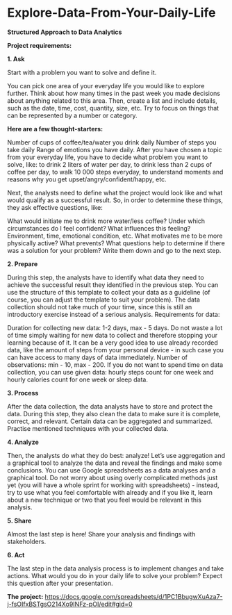 # Explore-Data-From-Your-Daily-Life
**Structured Approach to Data Analytics**

**Project requirements:**

**1. Ask**

Start with a problem you want to solve and define it.

You can pick one area of your everyday life you would like to explore further. Think about how many times in the past week you made decisions about anything related to this area. Then, create a list and include details, such as the date, time, cost, quantity, size, etc. Try to focus on things that can be represented by a number or category.

**Here are a few thought-starters:**

Number of cups of coffee/tea/water you drink daily
Number of steps you take daily
Range of emotions you have daily.
After you have chosen a topic from your everyday life, you have to decide what problem you want to solve, like: to drink 2 liters of water per day, to drink less than 2 cups of coffee per day, to walk 10 000 steps everyday, to understand moments and reasons why you get upset/angry/confident/happy, etc.

Next, the analysts need to define what the project would look like and what would qualify as a successful result. So, in order to determine these things, they ask effective questions, like:

What would initiate me to drink more water/less coffee?
Under which circumstances do I feel confident? What influences this feeling? Environment, time, emotional condition, etc.
What motivates me to be more physically active? What prevents?
What questions help to determine if there was a solution for your problem? Write them down and go to the next step.


**2. Prepare**

During this step, the analysts have to identify what data they need to achieve the successful result they identified in the previous step. You can use the structure of this template to collect your data as a guideline (of course, you can adjust the template to suit your problem). The data collection should not take much of your time, since this is still an introductory exercise instead of a serious analysis. Requirements for data:

Duration for collecting new data: 1-2 days, max - 5 days. Do not waste a lot of time simply waiting for new data to collect and therefore stopping your learning because of it. It can be a very good idea to use already recorded data, like the amount of steps from your personal device - in such case you can have access to many days of data immediately.
Number of observations: min - 10, max - 200.
If you do not want to spend time on data collection, you can use given data: hourly steps count for one week and hourly calories count for one week or sleep data.


**3. Process**

After the data collection, the data analysts have to store and protect the data. During this step, they also clean the data to make sure it is complete, correct, and relevant. Certain data can be aggregated and summarized. Practise mentioned techniques with your collected data.


**4. Analyze**

Then, the analysts do what they do best: analyze! Let’s use aggregation and a graphical tool to analyze the data and reveal the findings and make some conclusions. You can use Google spreadsheets as a data analyses and a graphical tool. Do not worry about using overly complicated methods just yet (you will have a whole sprint for working with spreadsheets) - instead, try to use what you feel comfortable with already and if you like it, learn about a new technique or two that you feel would be relevant in this analysis.


**5. Share**

Almost the last step is here! Share your analysis and findings with stakeholders. 


**6. Act**

The last step in the data analysis process is to implement changes and take actions. What would you do in your daily life to solve your problem? Expect this question after your presentation.


**The project:** https://docs.google.com/spreadsheets/d/1PC1BbugwXuAza7-j-fsOIfxBSTgsO214Xo9INFz-pOI/edit#gid=0
